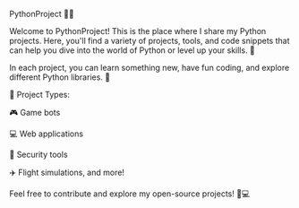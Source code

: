 PythonProject 🐍🚀


Welcome to PythonProject! This is the place where I share my Python projects. Here, you'll find a variety of projects, tools, and code snippets that can help you dive into the world of Python or level up your skills. 🎉

In each project, you can learn something new, have fun coding, and explore different Python libraries. 🌟

🚀 Project Types:

🎮 Game bots

💻 Web applications

🔐 Security tools

✈️ Flight simulations, and more!

Feel free to contribute and explore my open-source projects! 🙌💻
